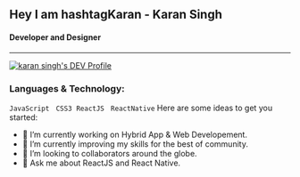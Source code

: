 
## Hey I am  hashtagKaran - Karan Singh 
#### Developer and Designer
---
[![karan singh's DEV Profile](https://d2fltix0v2e0sb.cloudfront.net/dev-badge.svg)](https://dev.to/hashtagkaran)

### Languages & Technology:
`JavaScript`  &nbsp;  `CSS3`&nbsp;  `ReactJS` &nbsp; `ReactNative`
Here are some ideas to get you started:
- 🔭 I’m currently working on Hybrid App & Web Developement.
- 🌱 I’m currently improving my skills for the best of community.
- 👯 I’m looking to collaborators around the globe.
- 💬 Ask me about ReactJS and React Native.
